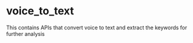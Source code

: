 # voice_to_text
This contains APIs that convert voice to text and extract the keywords for further analysis
